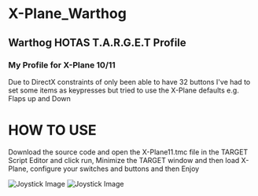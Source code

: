 # X-Plane_Warthog
## Warthog HOTAS T.A.R.G.E.T Profile


### My Profile for X-Plane 10/11

Due to DirectX constraints of only been able to have 32 buttons I've had to set some items as keypresses
but tried to use the X-Plane defaults e.g. Flaps up and Down

# HOW TO USE

Download the source code and open the X-Plane11.tmc file in the TARGET Script Editor 
and click run, Minimize the TARGET window and then load X-Plane, configure your switches and buttons 
and then Enjoy


![Joystick Image](https://github.com/xpd259/X-Plane_Warthog/blob/master/Thrustmaster%20Warthog%20Chart%20-%20Joystick.png)
![Joystick Image](https://github.com/xpd259/X-Plane_Warthog/blob/master/Thrustmaster%20Warthog%20Chart%20-%20Throttle.png)
